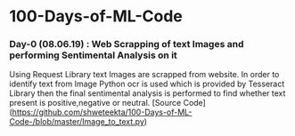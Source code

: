 # 100-Days-of-ML-Code

### Day-0 (08.06.19) : Web Scrapping of text Images and performing Sentimental Analysis on it
Using Request Library text Images are scrapped from website. In order to identify text from Image Python ocr is used which is provided by Tesseract Library then the final sentimental analysis is performed to find whether text present is positive,negative or neutral. [Source Code] (https://github.com/shweteekta/100-Days-of-ML-Code-/blob/master/Image_to_text.py)
